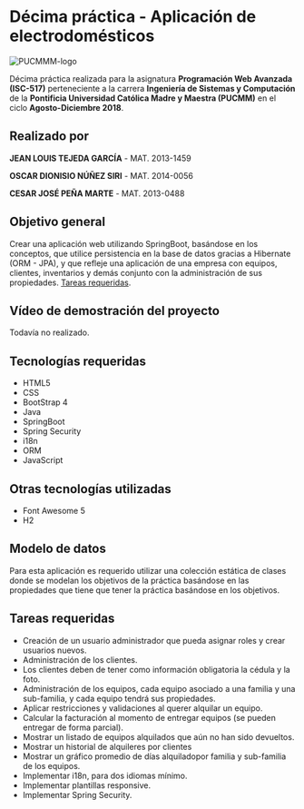 # Décima práctica - Aplicación de electrodomésticos

![PUCMMM-logo](https://i.imgur.com/9eEIci9.png)

Décima práctica realizada para la asignatura **Programación Web Avanzada (ISC-517)** perteneciente a la carrera **Ingeniería de Sistemas y Computación** de la **Pontificia Universidad Católica Madre y Maestra (PUCMM)** en el ciclo **Agosto-Diciembre 2018**.

## Realizado por

**JEAN LOUIS TEJEDA GARCÍA** -  MAT. 2013-1459

**OSCAR DIONISIO NÚÑEZ SIRI** -  MAT. 2014-0056

**CESAR JOSÉ PEÑA MARTE** - MAT. 2013-0488

## Objetivo general

Crear una aplicación web utilizando SpringBoot, basándose en los conceptos, que utilice persistencia en la base de datos gracias a Hibernate (ORM - JPA), y que refleje una aplicación de una empresa con equipos, clientes, inventarios y demás conjunto con la administración de sus propiedades. [Tareas requeridas](#tareas-requeridas).

## Vídeo de demostración del proyecto

Todavía no realizado.

## Tecnologías requeridas

- HTML5
- CSS
- BootStrap 4
- Java
- SpringBoot
- Spring Security
- i18n
- ORM
- JavaScript

## Otras tecnologías utilizadas

- Font Awesome 5
- H2

## Modelo de datos
Para esta aplicación es requerido utilizar una colección estática de clases donde se modelan los objetivos de la práctica basándose en las propiedades que tiene que tener la práctica basándose en los objetivos. 

## Tareas requeridas

- Creación de un usuario administrador que pueda asignar roles y crear usuarios nuevos.
- Administración de los clientes.
- Los clientes deben de tener como información obligatoria la cédula y la foto.
- Administración de los equipos, cada equipo asociado a una familia y una sub-familia, y cada equipo tendrá sus propiedades.
- Aplicar restricciones y validaciones al querer alquilar un equipo.
- Calcular la facturación al momento de entregar equipos (se pueden entregar de forma parcial).
- Mostrar un listado de equipos alquilados que aún no han sido devueltos.
- Mostrar un historial de alquileres por clientes
- Mostrar un gráfico promedio de días alquiladopor familia y sub-familia de los equipos.
- Implementar i18n, para dos idiomas mínimo.
- Implementar plantillas responsive.
- Implementar Spring Security.


